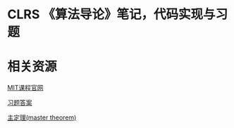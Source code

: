 # CLRS 《算法导论》笔记，代码实现与习题


# 相关资源

[MIT课程官网](https://ocw.mit.edu/courses/electrical-engineering-and-computer-science/6-046j-introduction-to-algorithms-sma-5503-fall-2005/)

[习题答案](http://sites.math.rutgers.edu/~ajl213/CLRS/CLRS.html)

[主定理(master theorem)](https://en.wikipedia.org/wiki/Master_theorem)

